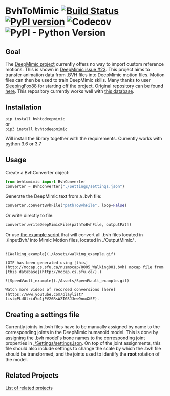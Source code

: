# BvhToMimic [![Build Status](https://travis-ci.org/BartMoyaers/BvhToDeepMimic.svg?branch=master)](https://travis-ci.org/BartMoyaers/BvhToDeepMimic) [![PyPI version](https://badge.fury.io/py/bvhtodeepmimic.svg)](https://badge.fury.io/py/bvhtodeepmimic) ![Codecov](https://img.shields.io/codecov/c/github/BartMoyaers/BvhToDeepMimic) ![PyPI - Python Version](https://img.shields.io/pypi/pyversions/bvhtodeepmimic)

## Goal

The [DeepMimic project](https://github.com/xbpeng/DeepMimic) currently offers no way to import custom reference motions. This is shown in [DeepMimic issue #23](https://github.com/xbpeng/DeepMimic/issues/23). This project aims to transfer animation data from .BVH files into DeepMimic motion files. Motion files can then be used to train DeepMimic skills. Many thanks to user [SleepingFox88](https://github.com/SleepingFox88) for starting off the project. Original repository can be found [here](https://github.com/SleepingFox88/BvhToMimic). This repository currently works well with [this database](http://mocap.cs.sfu.ca/).

## Installation
`pip install bvhtodeepmimic`    
or  
`pip3 install bvhtodeepmimic`

Will install the library together with the requirements. Currently works with python 3.6 or 3.7

## Usage
Create a BvhConverter object:
```python
from bvhtomimic import BvhConverter
converter = BvhConverter("./Settings/settings.json")
```

Generate the DeepMimic text from a .bvh file:
```python
converter.convertBvhFile("pathToBvhFile", loop=False)
```

Or write directly to file:
```python
converter.writeDeepMimicFile(pathToBvhFile, outputPath)
```

Or use [the example script](./example_script.py) that will convert all .bvh files located in ./InputBvh/ into Mimic Motion files, located in ./OutputMimic/ .

```# # Progress

![Walking_example](./Assets/walking_example.gif)

(GIF has been generated using [this](http://mocap.cs.sfu.ca/nusmocap/0005_Walking001.bvh) mocap file from [this database](http://mocap.cs.sfu.ca/).)

![SpeedVault_example](./Assets/SpeedVault_example.gif)

Watch more videos of recorded conversions [here](https://www.youtube.com/playlist?list=PLd8lridYo1jPV26RsWZIGSJJew9nu4XSF). 
```

## Creating a settings file

Currently joints in .bvh files have to be manually assigned by name to the corresponding joints in the DeepMimic humanoid model. This is done by assigning the .bvh model's bone names to the corresponding joint properties in [./Settings/settings.json](./Settings/settings.json). On top of the joint assignments, this file should also include settings to change the scale by which the .bvh file should be transformed, and the joints used to identify the **root** rotation of the model.

## Related Projects

[List of related projects](https://github.com/SleepingFox88/DeepMimic-Animation-Conversion)
